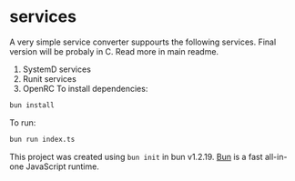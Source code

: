 # services
A very simple service converter suppourts the following services. Final version will be probaly in C. Read more in main readme.
1. SystemD services
2. Runit services 
3. OpenRC
To install dependencies:


```bash
bun install
```

To run:

```bash
bun run index.ts
```

This project was created using `bun init` in bun v1.2.19. [Bun](https://bun.com) is a fast all-in-one JavaScript runtime.
